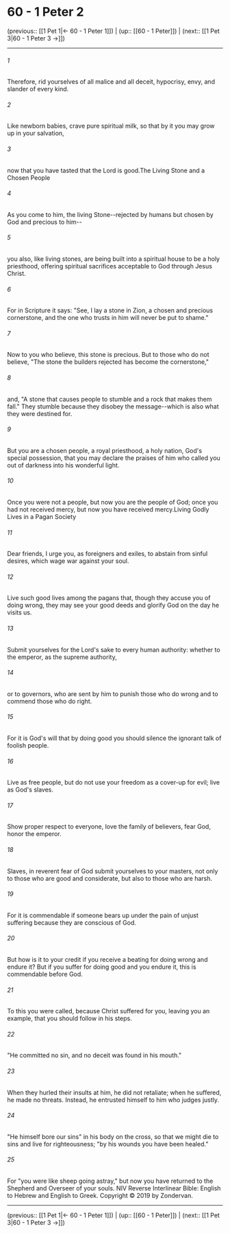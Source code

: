 # 60 - 1 Peter 2

(previous:: [[1 Pet 1|← 60 - 1 Peter 1]]) | (up:: [[60 - 1 Peter]]) | (next:: [[1 Pet 3|60 - 1 Peter 3 →]])

***


###### 1 
Therefore, rid yourselves of all malice and all deceit, hypocrisy, envy, and slander of every kind. 

###### 2 
Like newborn babies, crave pure spiritual milk, so that by it you may grow up in your salvation, 

###### 3 
now that you have tasted that the Lord is good.The Living Stone and a Chosen People 

###### 4 
As you come to him, the living Stone--rejected by humans but chosen by God and precious to him-- 

###### 5 
you also, like living stones, are being built into a spiritual house to be a holy priesthood, offering spiritual sacrifices acceptable to God through Jesus Christ. 

###### 6 
For in Scripture it says: "See, I lay a stone in Zion, a chosen and precious cornerstone, and the one who trusts in him will never be put to shame." 

###### 7 
Now to you who believe, this stone is precious. But to those who do not believe, "The stone the builders rejected has become the cornerstone," 

###### 8 
and, "A stone that causes people to stumble and a rock that makes them fall." They stumble because they disobey the message--which is also what they were destined for. 

###### 9 
But you are a chosen people, a royal priesthood, a holy nation, God's special possession, that you may declare the praises of him who called you out of darkness into his wonderful light. 

###### 10 
Once you were not a people, but now you are the people of God; once you had not received mercy, but now you have received mercy.Living Godly Lives in a Pagan Society 

###### 11 
Dear friends, I urge you, as foreigners and exiles, to abstain from sinful desires, which wage war against your soul. 

###### 12 
Live such good lives among the pagans that, though they accuse you of doing wrong, they may see your good deeds and glorify God on the day he visits us. 

###### 13 
Submit yourselves for the Lord's sake to every human authority: whether to the emperor, as the supreme authority, 

###### 14 
or to governors, who are sent by him to punish those who do wrong and to commend those who do right. 

###### 15 
For it is God's will that by doing good you should silence the ignorant talk of foolish people. 

###### 16 
Live as free people, but do not use your freedom as a cover-up for evil; live as God's slaves. 

###### 17 
Show proper respect to everyone, love the family of believers, fear God, honor the emperor. 

###### 18 
Slaves, in reverent fear of God submit yourselves to your masters, not only to those who are good and considerate, but also to those who are harsh. 

###### 19 
For it is commendable if someone bears up under the pain of unjust suffering because they are conscious of God. 

###### 20 
But how is it to your credit if you receive a beating for doing wrong and endure it? But if you suffer for doing good and you endure it, this is commendable before God. 

###### 21 
To this you were called, because Christ suffered for you, leaving you an example, that you should follow in his steps. 

###### 22 
"He committed no sin, and no deceit was found in his mouth." 

###### 23 
When they hurled their insults at him, he did not retaliate; when he suffered, he made no threats. Instead, he entrusted himself to him who judges justly. 

###### 24 
"He himself bore our sins" in his body on the cross, so that we might die to sins and live for righteousness; "by his wounds you have been healed." 

###### 25 
For "you were like sheep going astray," but now you have returned to the Shepherd and Overseer of your souls. NIV Reverse Interlinear Bible: English to Hebrew and English to Greek. Copyright © 2019 by Zondervan.

***

(previous:: [[1 Pet 1|← 60 - 1 Peter 1]]) | (up:: [[60 - 1 Peter]]) | (next:: [[1 Pet 3|60 - 1 Peter 3 →]])
